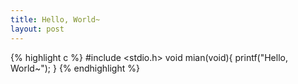 ```yaml
---
title: Hello, World~
layout: post
---
```



{% highlight c %}
#include <stdio.h>
void mian(void){
	printf("Hello, World~");
}
{% endhighlight %}
